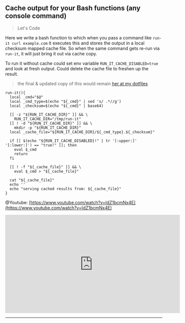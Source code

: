 ## Cache output for your Bash functions (any console command)

> Let's Code

Here we write a bash function to which when you pass a command like `run-it curl example.com` it executes this and stores the output in a local checksum mapped cache file. So when the same command gets re-run via `run-it`, it will just bring it out via cache copy.

To run it without cache could set env variable `RUN_IT_CACHE_DISABLED=true` and look at fresh output. Could delete the cache file to freshen up the result.

> the final & updated copy of this would remain [her at my dotfiles](https://github.com/abhishekkr/dotfiles/blob/master/shell_profile/a.cli.sh#L685)

```
run-it(){
  local _cmd="$@"
  local _cmd_type=$(echo "${_cmd}" | sed 's/ .*//g')
  local _checksum=$(echo "${_cmd}" | base64)

  [[ -z "${RUN_IT_CACHE_DIR}" ]] && \
    RUN_IT_CACHE_DIR="/tmp/run-it"
  [[ ! -d "${RUN_IT_CACHE_DIR}" ]] && \
    mkdir -p "${RUN_IT_CACHE_DIR}"
  local _cache_file="${RUN_IT_CACHE_DIR}/${_cmd_type}.${_checksum}"

  if [[ $(echo "${RUN_IT_CACHE_DISABLED}!" | tr '[:upper:]' '[:lower:]') == "true!" ]]; then
    eval $_cmd
    return
  fi

  [[ ! -f "${_cache_file}" ]] && \
    eval $_cmd > "${_cache_file}"

  cat "${_cache_file}"
  echo ''
  echo "serving cached results from: ${_cache_file}"
}
```

@Youtube: [https://www.youtube.com/watch?v=IdZ1bcmNx4E](https://www.youtube.com/watch?v=IdZ1bcmNx4E)

<iframe width="560" height="315" src="https://www.youtube.com/embed/IdZ1bcmNx4E" title="YouTube video player" frameborder="0" allow="accelerometer; autoplay; clipboard-write; encrypted-media; gyroscope; picture-in-picture" allowfullscreen></iframe>

---
